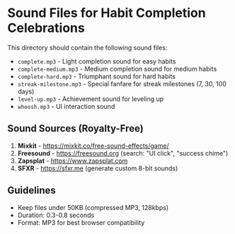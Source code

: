 # Sound Files for Habit Completion Celebrations

This directory should contain the following sound files:

- `complete.mp3` - Light completion sound for easy habits
- `complete-medium.mp3` - Medium completion sound for medium habits
- `complete-hard.mp3` - Triumphant sound for hard habits
- `streak-milestone.mp3` - Special fanfare for streak milestones (7, 30, 100 days)
- `level-up.mp3` - Achievement sound for leveling up
- `whoosh.mp3` - UI interaction sound

## Sound Sources (Royalty-Free)

1. **Mixkit** - https://mixkit.co/free-sound-effects/game/
2. **Freesound** - https://freesound.org (search: "UI click", "success chime")
3. **Zapsplat** - https://www.zapsplat.com
4. **SFXR** - https://sfxr.me (generate custom 8-bit sounds)

## Guidelines
- Keep files under 50KB (compressed MP3, 128kbps)
- Duration: 0.3-0.8 seconds
- Format: MP3 for best browser compatibility
